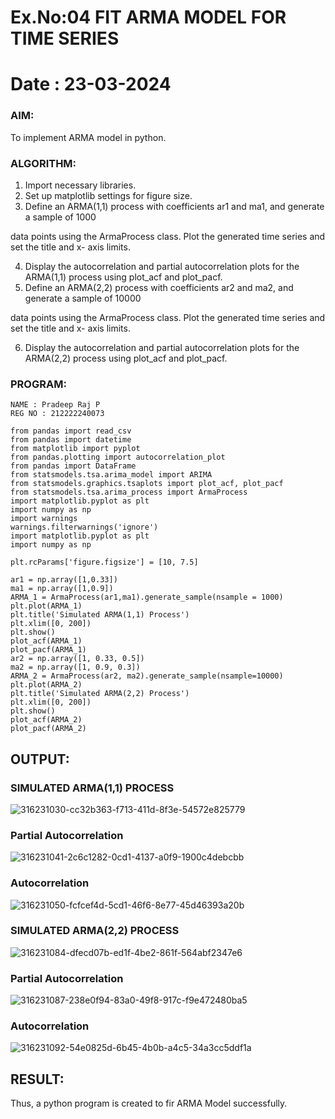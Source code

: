 # Ex.No:04   FIT ARMA MODEL FOR TIME SERIES
# Date : 23-03-2024

### AIM:
To implement ARMA model in python.
### ALGORITHM:
1. Import necessary libraries.
2. Set up matplotlib settings for figure size.
3. Define an ARMA(1,1) process with coefficients ar1 and ma1, and generate a sample of 1000

data points using the ArmaProcess class. Plot the generated time series and set the title and x-
axis limits.

4. Display the autocorrelation and partial autocorrelation plots for the ARMA(1,1) process using
plot_acf and plot_pacf.
5. Define an ARMA(2,2) process with coefficients ar2 and ma2, and generate a sample of 10000

data points using the ArmaProcess class. Plot the generated time series and set the title and x-
axis limits.

6. Display the autocorrelation and partial autocorrelation plots for the ARMA(2,2) process using
plot_acf and plot_pacf.
### PROGRAM:
```
NAME : Pradeep Raj P
REG NO : 212222240073
```
```
from pandas import read_csv
from pandas import datetime
from matplotlib import pyplot
from pandas.plotting import autocorrelation_plot
from pandas import DataFrame
from statsmodels.tsa.arima_model import ARIMA
from statsmodels.graphics.tsaplots import plot_acf, plot_pacf
from statsmodels.tsa.arima_process import ArmaProcess
import matplotlib.pyplot as plt
import numpy as np
import warnings
warnings.filterwarnings('ignore')
import matplotlib.pyplot as plt
import numpy as np

plt.rcParams['figure.figsize'] = [10, 7.5]

ar1 = np.array([1,0.33])
ma1 = np.array([1,0.9])
ARMA_1 = ArmaProcess(ar1,ma1).generate_sample(nsample = 1000)
plt.plot(ARMA_1)
plt.title('Simulated ARMA(1,1) Process')
plt.xlim([0, 200])
plt.show()
plot_acf(ARMA_1)
plot_pacf(ARMA_1)
ar2 = np.array([1, 0.33, 0.5])
ma2 = np.array([1, 0.9, 0.3])
ARMA_2 = ArmaProcess(ar2, ma2).generate_sample(nsample=10000)
plt.plot(ARMA_2)
plt.title('Simulated ARMA(2,2) Process')
plt.xlim([0, 200])
plt.show()
plot_acf(ARMA_2)
plot_pacf(ARMA_2)
```

## OUTPUT:
### SIMULATED ARMA(1,1) PROCESS
![316231030-cc32b363-f713-411d-8f3e-54572e825779](https://github.com/vikashsenthil21/TSA_EXP4/assets/119433834/a4ef6d11-85f6-4725-a215-66ee3454711d)



### Partial Autocorrelation
![316231041-2c6c1282-0cd1-4137-a0f9-1900c4debcbb](https://github.com/vikashsenthil21/TSA_EXP4/assets/119433834/eafcb05e-63f0-4c0f-8408-122a9a4623a0)


### Autocorrelation 
![316231050-fcfcef4d-5cd1-46f6-8e77-45d46393a20b](https://github.com/vikashsenthil21/TSA_EXP4/assets/119433834/27d9bd5e-2876-4673-8a77-233837f6debf)



### SIMULATED ARMA(2,2) PROCESS 
![316231084-dfecd07b-ed1f-4be2-861f-564abf2347e6](https://github.com/vikashsenthil21/TSA_EXP4/assets/119433834/e8e2c168-5368-4f0a-a2a0-bdcd4f594733)


### Partial Autocorrelation 
![316231087-238e0f94-83a0-49f8-917c-f9e472480ba5](https://github.com/vikashsenthil21/TSA_EXP4/assets/119433834/eef6e272-0db7-4e54-abe9-8ec9d4019e7c)


### Autocorrelation 
![316231092-54e0825d-6b45-4b0b-a4c5-34a3cc5ddf1a](https://github.com/vikashsenthil21/TSA_EXP4/assets/119433834/4e72b1fe-678f-472b-bc47-94057b4ade4d)


## RESULT:
Thus, a python program is created to fir ARMA Model successfully.
